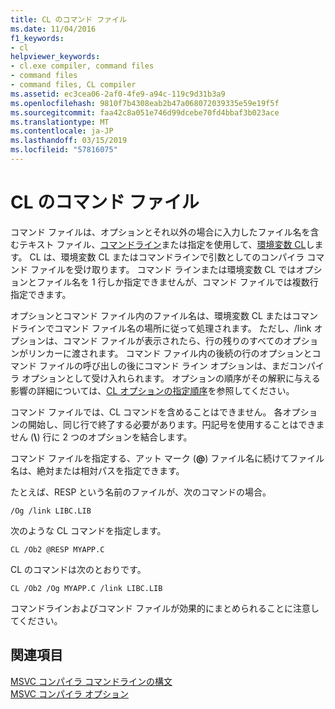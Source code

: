 ```yaml
---
title: CL のコマンド ファイル
ms.date: 11/04/2016
f1_keywords:
- cl
helpviewer_keywords:
- cl.exe compiler, command files
- command files
- command files, CL compiler
ms.assetid: ec3cea06-2af0-4fe9-a94c-119c9d31b3a9
ms.openlocfilehash: 9810f7b4308eab2b47a068072039335e59e19f5f
ms.sourcegitcommit: faa42c8a051e746d99dcebe70fd4bbaf3b023ace
ms.translationtype: MT
ms.contentlocale: ja-JP
ms.lasthandoff: 03/15/2019
ms.locfileid: "57816075"
---
```

# <a name="cl-command-files"></a>CL のコマンド ファイル

コマンド ファイルは、オプションとそれ以外の場合に入力したファイル名を含むテキスト ファイル、[コマンドライン](compiler-command-line-syntax.md)または指定を使用して、[環境変数 CL](cl-environment-variables.md)します。 CL は、環境変数 CL またはコマンドラインで引数としてのコンパイラ コマンド ファイルを受け取ります。 コマンド ラインまたは環境変数 CL ではオプションとファイル名を 1 行しか指定できませんが、コマンド ファイルでは複数行指定できます。

オプションとコマンド ファイル内のファイル名は、環境変数 CL またはコマンドラインでコマンド ファイル名の場所に従って処理されます。 ただし、/link オプションは、コマンド ファイルが表示されたら、行の残りのすべてのオプションがリンカーに渡されます。 コマンド ファイル内の後続の行のオプションとコマンド ファイルの呼び出しの後にコマンド ライン オプションは、まだコンパイラ オプションとして受け入れられます。 オプションの順序がその解釈に与える影響の詳細については、[CL オプションの指定順序](order-of-cl-options.md)を参照してください。

コマンド ファイルでは、CL コマンドを含めることはできません。 各オプションの開始し、同じ行で終了する必要があります。円記号を使用することはできません (**\\**) 行に 2 つのオプションを結合します。

コマンド ファイルを指定する、アット マーク (**\@**) ファイル名に続けてファイル名は、絶対または相対パスを指定できます。

たとえば、RESP という名前のファイルが、次のコマンドの場合。

```
/Og /link LIBC.LIB
```

次のような CL コマンドを指定します。

```
CL /Ob2 @RESP MYAPP.C
```

CL のコマンドは次のとおりです。

```
CL /Ob2 /Og MYAPP.C /link LIBC.LIB
```

コマンドラインおよびコマンド ファイルが効果的にまとめられることに注意してください。

## <a name="see-also"></a>関連項目

[MSVC コンパイラ コマンドラインの構文](compiler-command-line-syntax.md)<br/>
[MSVC コンパイラ オプション](compiler-options.md)
